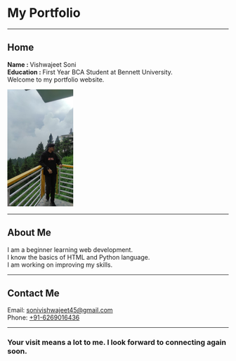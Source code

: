 
<html lang="en">
<head>
  <meta charset="UTF-8">
  <meta name="viewport" content="width=device-width, initial-scale=1.0">
  <title>My Portfolio</title>
</head>
<body>

  <h1>My Portfolio</h1>
  <hr>

  <h2 id="home">Home</h2>
  <p><b>Name : </b>Vishwajeet Soni<br>
     <b>Education : </b>First Year BCA Student at Bennett University.<br>
     Welcome to my portfolio website.
  </p>
  
  <img src="image.jpg" alt="My photo" width="150">
  <hr>

  <h2 id="about">About Me</h2>
  <p>I am a beginner learning web development.<br>
     I know the basics of HTML and Python language.<br>
     I am working on improving my skills.
  </p>
  <hr>

  <h2 id="contact">Contact Me</h2>
  <p>Email: <a href="mailto:sonivishwajeet45@gmail.com">sonivishwajeet45@gmail.com</a><br>
     Phone: <a href="tel:+916269016436">+91-6269016436</a>
  </p>
  <hr>

  <h3>Your visit means a lot to me. I look forward to connecting again soon.</h3>

</body>
</html>
